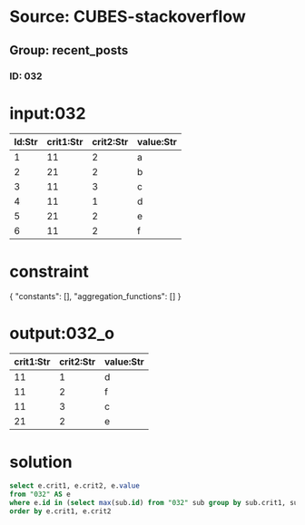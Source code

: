 # Source: CUBES-stackoverflow
## Group: recent_posts
### ID: 032

# input:032

| Id:Str | crit1:Str | crit2:Str | value:Str |
|---|---|---|---|
| 1 | 11 | 2 | a |
| 2 | 21 | 2 | b |
| 3 | 11 | 3 | c |
| 4 | 11 | 1 | d |
| 5 | 21 | 2 | e |
| 6 | 11 | 2 | f |

# constraint

{
  "constants": [],
  "aggregation_functions": []
}

# output:032_o

| crit1:Str | crit2:Str | value:Str |
|---|---|---|
| 11 | 1 | d |
| 11 | 2 | f |
| 11 | 3 | c |
| 21 | 2 | e |

# solution

```sql
select e.crit1, e.crit2, e.value
from "032" AS e
where e.id in (select max(sub.id) from "032" sub group by sub.crit1, sub.crit2)
order by e.crit1, e.crit2

```
